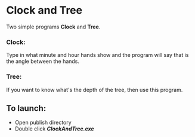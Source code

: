 ﻿# Clock and Tree
Two simple programs **Clock** and **Tree**.

### Clock:
Type in what minute and hour hands show and the program will say that is the angle between the hands.

### Tree:
If you want to know what's the depth of the tree, then use this program.

## To launch:
- Open publish directory
- Double click ***ClockAndTree.exe***